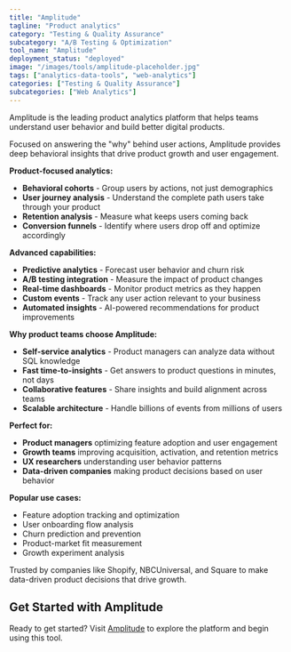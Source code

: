 ```yaml
---
title: "Amplitude"
tagline: "Product analytics"
category: "Testing & Quality Assurance"
subcategory: "A/B Testing & Optimization"
tool_name: "Amplitude"
deployment_status: "deployed"
image: "/images/tools/amplitude-placeholder.jpg"
tags: ["analytics-data-tools", "web-analytics"]
categories: ["Testing & Quality Assurance"]
subcategories: ["Web Analytics"]
---
```

Amplitude is the leading product analytics platform that helps teams understand user behavior and build better digital products.

Focused on answering the "why" behind user actions, Amplitude provides deep behavioral insights that drive product growth and user engagement.

**Product-focused analytics:**
- **Behavioral cohorts** - Group users by actions, not just demographics
- **User journey analysis** - Understand the complete path users take through your product
- **Retention analysis** - Measure what keeps users coming back
- **Conversion funnels** - Identify where users drop off and optimize accordingly

**Advanced capabilities:**
- **Predictive analytics** - Forecast user behavior and churn risk
- **A/B testing integration** - Measure the impact of product changes
- **Real-time dashboards** - Monitor product metrics as they happen
- **Custom events** - Track any user action relevant to your business
- **Automated insights** - AI-powered recommendations for product improvements

**Why product teams choose Amplitude:**
- **Self-service analytics** - Product managers can analyze data without SQL knowledge
- **Fast time-to-insights** - Get answers to product questions in minutes, not days
- **Collaborative features** - Share insights and build alignment across teams
- **Scalable architecture** - Handle billions of events from millions of users

**Perfect for:**
- **Product managers** optimizing feature adoption and user engagement
- **Growth teams** improving acquisition, activation, and retention metrics
- **UX researchers** understanding user behavior patterns
- **Data-driven companies** making product decisions based on user behavior

**Popular use cases:**
- Feature adoption tracking and optimization
- User onboarding flow analysis
- Churn prediction and prevention
- Product-market fit measurement
- Growth experiment analysis

Trusted by companies like Shopify, NBCUniversal, and Square to make data-driven product decisions that drive growth.
## Get Started with Amplitude

Ready to get started? Visit [Amplitude](https://amplitude.com) to explore the platform and begin using this tool.
